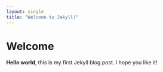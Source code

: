 ```yaml
---
layout: single
title: "Welcome to Jekyll!" 
--- 
```

# Welcome
**Hello world**, this is my first Jekyll blog post.
I hope you like it!
